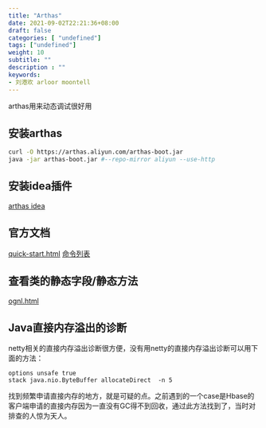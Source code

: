 ```yaml
---
title: "Arthas"
date: 2021-09-02T22:21:36+08:00
draft: false
categories: [ "undefined"]
tags: ["undefined"]
weight: 10
subtitle: ""
description : ""
keywords:
- 刘港欢 arloor moontell
---
```


arthas用来动态调试很好用
<!--more-->

## 安装arthas

```bash
curl -O https://arthas.aliyun.com/arthas-boot.jar
java -jar arthas-boot.jar #--repo-mirror aliyun --use-http
```

## 安装idea插件

[arthas idea](https://plugins.jetbrains.com/plugin/13581-arthas-idea)

## 官方文档

[quick-start.html](https://arthas.aliyun.com/doc/quick-start.html)
[命令列表](https://arthas.aliyun.com/doc/commands.html)

## 查看类的静态字段/静态方法

[ognl.html](https://arthas.aliyun.com/doc/ognl.html#%E4%BD%BF%E7%94%A8%E5%8F%82%E8%80%83)

## Java直接内存溢出的诊断

netty相关的直接内存溢出诊断很方便，没有用netty的直接内存溢出诊断可以用下面的方法：

```shell
options unsafe true
stack java.nio.ByteBuffer allocateDirect  -n 5
```

找到频繁申请直接内存的地方，就是可疑的点。之前遇到的一个case是Hbase的客户端申请的直接内存因为一直没有GC得不到回收，通过此方法找到了，当时对排查的人惊为天人。